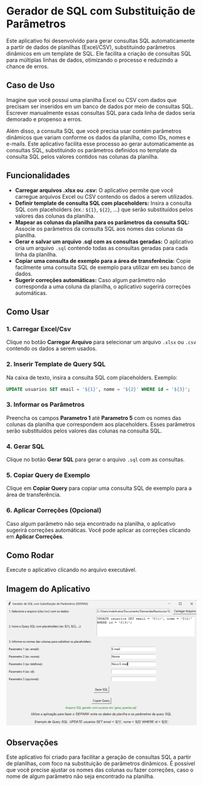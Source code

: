 # **Gerador de SQL com Substituição de Parâmetros**

Este aplicativo foi desenvolvido para gerar consultas SQL automaticamente a partir de dados de planilhas (Excel/CSV), substituindo parâmetros dinâmicos em um template de SQL. Ele facilita a criação de consultas SQL para múltiplas linhas de dados, otimizando o processo e reduzindo a chance de erros.

## **Caso de Uso**

Imagine que você possui uma planilha Excel ou CSV com dados que precisam ser inseridos em um banco de dados por meio de consultas SQL. Escrever manualmente essas consultas SQL para cada linha de dados seria demorado e propenso a erros.

Além disso, a consulta SQL que você precisa usar contém parâmetros dinâmicos que variam conforme os dados da planilha, como IDs, nomes e e-mails. Este aplicativo facilita esse processo ao gerar automaticamente as consultas SQL, substituindo os parâmetros definidos no template da consulta SQL pelos valores contidos nas colunas da planilha.

## **Funcionalidades**

- **Carregar arquivos .xlsx ou .csv:** O aplicativo permite que você carregue arquivos Excel ou CSV contendo os dados a serem utilizados.
- **Definir template de consulta SQL com placeholders:** Insira a consulta SQL com placeholders (ex.: `${1}`, `${2}`, ...) que serão substituídos pelos valores das colunas da planilha.
- **Mapear as colunas da planilha para os parâmetros da consulta SQL:** Associe os parâmetros da consulta SQL aos nomes das colunas da planilha.
- **Gerar e salvar um arquivo .sql com as consultas geradas:** O aplicativo cria um arquivo `.sql` contendo todas as consultas geradas para cada linha da planilha.
- **Copiar uma consulta de exemplo para a área de transferência:** Copie facilmente uma consulta SQL de exemplo para utilizar em seu banco de dados.
- **Sugerir correções automáticas:** Caso algum parâmetro não corresponda a uma coluna da planilha, o aplicativo sugerirá correções automáticas.

## **Como Usar**

### 1. **Carregar Excel/Csv**

Clique no botão **Carregar Arquivo** para selecionar um arquivo `.xlsx` ou `.csv` contendo os dados a serem usados.

### 2. **Inserir Template de Query SQL**

Na caixa de texto, insira a consulta SQL com placeholders. Exemplo:
```sql
UPDATE usuarios SET email = '${1}', nome = '${2}' WHERE id = '${3}';
```

### 3. **Informar os Parâmetros**

Preencha os campos **Parametro 1** até **Parametro 5** com os nomes das colunas da planilha que correspondem aos placeholders. Esses parâmetros serão substituídos pelos valores das colunas na consulta SQL.

### 4. **Gerar SQL**

Clique no botão **Gerar SQL** para gerar o arquivo `.sql` com as consultas.

### 5. **Copiar Query de Exemplo**

Clique em **Copiar Query** para copiar uma consulta SQL de exemplo para a área de transferência.

### 6. **Aplicar Correções (Opcional)**

Caso algum parâmetro não seja encontrado na planilha, o aplicativo sugerirá correções automáticas. Você pode aplicar as correções clicando em **Aplicar Correções**.

## **Como Rodar**

Execute o aplicativo clicando no arquivo executável.

## **Imagem do Aplicativo**

![Imagem do Aplicativo](./app.png)

## **Observações**

Este aplicativo foi criado para facilitar a geração de consultas SQL a partir de planilhas, com foco na substituição de parâmetros dinâmicos. É possível que você precise ajustar os nomes das colunas ou fazer correções, caso o nome de algum parâmetro não seja encontrado na planilha.